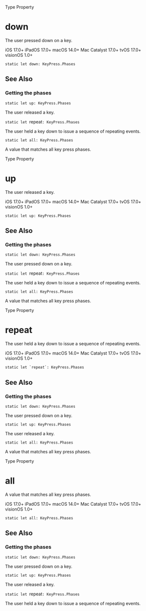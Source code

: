 Type Property

# down

The user pressed down on a key.

iOS 17.0+  iPadOS 17.0+  macOS 14.0+  Mac Catalyst 17.0+  tvOS 17.0+  visionOS
1.0+

    
    
    static let down: KeyPress.Phases

## See Also

### Getting the phases

`static let up: KeyPress.Phases`

The user released a key.

`static let `repeat`: KeyPress.Phases`

The user held a key down to issue a sequence of repeating events.

`static let all: KeyPress.Phases`

A value that matches all key press phases.

Type Property

# up

The user released a key.

iOS 17.0+  iPadOS 17.0+  macOS 14.0+  Mac Catalyst 17.0+  tvOS 17.0+  visionOS
1.0+

    
    
    static let up: KeyPress.Phases

## See Also

### Getting the phases

`static let down: KeyPress.Phases`

The user pressed down on a key.

`static let `repeat`: KeyPress.Phases`

The user held a key down to issue a sequence of repeating events.

`static let all: KeyPress.Phases`

A value that matches all key press phases.

Type Property

# repeat

The user held a key down to issue a sequence of repeating events.

iOS 17.0+  iPadOS 17.0+  macOS 14.0+  Mac Catalyst 17.0+  tvOS 17.0+  visionOS
1.0+

    
    
    static let `repeat`: KeyPress.Phases

## See Also

### Getting the phases

`static let down: KeyPress.Phases`

The user pressed down on a key.

`static let up: KeyPress.Phases`

The user released a key.

`static let all: KeyPress.Phases`

A value that matches all key press phases.

Type Property

# all

A value that matches all key press phases.

iOS 17.0+  iPadOS 17.0+  macOS 14.0+  Mac Catalyst 17.0+  tvOS 17.0+  visionOS
1.0+

    
    
    static let all: KeyPress.Phases

## See Also

### Getting the phases

`static let down: KeyPress.Phases`

The user pressed down on a key.

`static let up: KeyPress.Phases`

The user released a key.

`static let `repeat`: KeyPress.Phases`

The user held a key down to issue a sequence of repeating events.

